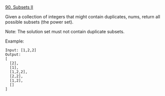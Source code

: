 [90. Subsets II](https://leetcode.com/problems/subsets-ii/)

Given a collection of integers that might contain duplicates, nums, return all possible subsets (the power set).

Note: The solution set must not contain duplicate subsets.

Example:
```
Input: [1,2,2]
Output:
[
  [2],
  [1],
  [1,2,2],
  [2,2],
  [1,2],
  []
]
```